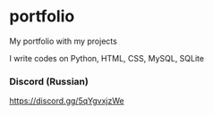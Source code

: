 # portfolio
My portfolio with my projects

I write codes on Python, HTML, CSS, MySQL, SQLite

### Discord (Russian)

https://discord.gg/5qYgvxjzWe
